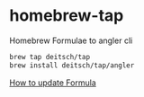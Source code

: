 # homebrew-tap

Homebrew Formulae to angler cli

```sh
brew tap deitsch/tap
brew install deitsch/tap/angler
```

[How to update Formula](https://betterprogramming.pub/a-step-by-step-guide-to-create-homebrew-taps-from-github-repos-f33d3755ba74)

